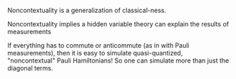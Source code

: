 
Noncontextuality is a generalization of classical-ness.

Noncontextuality implies a hidden variable theory can explain the results of measurements

If everything has to commute or anticommute (as in with Pauli measurements), then it is easy to simulate quasi-quantized, "noncontextual" Pauli Hamiltonians! So one can simulate more than just the diagonal terms.
